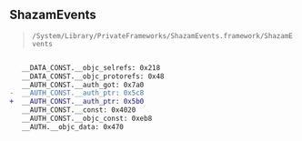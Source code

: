 ## ShazamEvents

> `/System/Library/PrivateFrameworks/ShazamEvents.framework/ShazamEvents`

```diff

   __DATA_CONST.__objc_selrefs: 0x218
   __DATA_CONST.__objc_protorefs: 0x48
   __AUTH_CONST.__auth_got: 0x7a0
-  __AUTH_CONST.__auth_ptr: 0x5c8
+  __AUTH_CONST.__auth_ptr: 0x5b0
   __AUTH_CONST.__const: 0x4020
   __AUTH_CONST.__objc_const: 0xeb8
   __AUTH.__objc_data: 0x470

```
